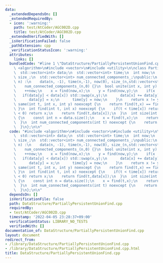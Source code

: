 ```yaml
---
data:
  _extendedDependsOn: []
  _extendedRequiredBy:
  - icon: ':warning:'
    path: test/AtCoder/AGC002D.cpp
    title: test/AtCoder/AGC002D.cpp
  _extendedVerifiedWith: []
  _isVerificationFailed: false
  _pathExtension: cpp
  _verificationStatusIcon: ':warning:'
  attributes:
    links: []
  bundledCode: "#line 1 \"DataStructure/PartiallyPersistentUnionFind.cpp\"\n#include\
    \ <algorithm>\n#include <vector>\n#include <utility>\n\nclass PartiallyPersistentUnionFind{\n\
    \  std::vector<int> data;\n  std::vector<int> time;\n  int now;\n  std::vector<std::vector<std::pair<int,int>>>\
    \ size_;\n  std::vector<int> num_connected_components_;\npublic:\n  PartiallyPersistentUnionFind(int\
    \ n) :\n    data(n, -1), time(n,-1), now(0), size_(n,std::vector<std::pair<int,int>>(1,{0,1})),\n\
    \    num_connected_components_(n,0) {}\n  bool unite(int x, int y) noexcept {\n\
    \    ++now;\n    x = find(now,x);\n    y = find(now,y);\n    if(x != y){\n   \
    \   if(data[y] < data[x]) std::swap(x,y);\n      data[x] += data[y];\n      size_[x].emplace_back(now,-data[x]);\n\
    \      data[y] = x;\n      time[y] = now;\n    }\n    return x != y;\n  }\n  bool\
    \ same(int t, int x, int y) noexcept {\n    return find(t,x) == find(t,y);\n \
    \ }\n  int find(int t, int x) noexcept {\n    if(t < time[x]) return x;\n    if(data[x]\
    \ < 0) return x;\n    return find(t,data[x]);\n  }\n  int size(int t, int x) noexcept\
    \ {\n    const int n = data.size();\n    x = find(t,x);\n    return std::prev(std::upper_bound(size_[x].begin(),size_[x].end(),std::make_pair(t,n+1)))->second;\n\
    \  }\n  int num_connected_components(int t) noexcept {\n    return *std::prev(std::upper_bound(num_connected_components_.begin(),num_connected_components_.end(),t));\n\
    \  }\n};\n\n"
  code: "#include <algorithm>\n#include <vector>\n#include <utility>\n\nclass PartiallyPersistentUnionFind{\n\
    \  std::vector<int> data;\n  std::vector<int> time;\n  int now;\n  std::vector<std::vector<std::pair<int,int>>>\
    \ size_;\n  std::vector<int> num_connected_components_;\npublic:\n  PartiallyPersistentUnionFind(int\
    \ n) :\n    data(n, -1), time(n,-1), now(0), size_(n,std::vector<std::pair<int,int>>(1,{0,1})),\n\
    \    num_connected_components_(n,0) {}\n  bool unite(int x, int y) noexcept {\n\
    \    ++now;\n    x = find(now,x);\n    y = find(now,y);\n    if(x != y){\n   \
    \   if(data[y] < data[x]) std::swap(x,y);\n      data[x] += data[y];\n      size_[x].emplace_back(now,-data[x]);\n\
    \      data[y] = x;\n      time[y] = now;\n    }\n    return x != y;\n  }\n  bool\
    \ same(int t, int x, int y) noexcept {\n    return find(t,x) == find(t,y);\n \
    \ }\n  int find(int t, int x) noexcept {\n    if(t < time[x]) return x;\n    if(data[x]\
    \ < 0) return x;\n    return find(t,data[x]);\n  }\n  int size(int t, int x) noexcept\
    \ {\n    const int n = data.size();\n    x = find(t,x);\n    return std::prev(std::upper_bound(size_[x].begin(),size_[x].end(),std::make_pair(t,n+1)))->second;\n\
    \  }\n  int num_connected_components(int t) noexcept {\n    return *std::prev(std::upper_bound(num_connected_components_.begin(),num_connected_components_.end(),t));\n\
    \  }\n};\n\n"
  dependsOn: []
  isVerificationFile: false
  path: DataStructure/PartiallyPersistentUnionFind.cpp
  requiredBy:
  - test/AtCoder/AGC002D.cpp
  timestamp: '2022-04-05 23:28:37+09:00'
  verificationStatus: LIBRARY_NO_TESTS
  verifiedWith: []
documentation_of: DataStructure/PartiallyPersistentUnionFind.cpp
layout: document
redirect_from:
- /library/DataStructure/PartiallyPersistentUnionFind.cpp
- /library/DataStructure/PartiallyPersistentUnionFind.cpp.html
title: DataStructure/PartiallyPersistentUnionFind.cpp
---
```

